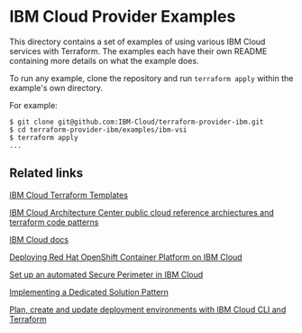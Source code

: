 # IBM Cloud Provider Examples

This directory contains a set of examples of using various IBM Cloud services with
Terraform. The examples each have their own README containing more details
on what the example does.

To run any example, clone the repository and run `terraform apply` within
the example's own directory.

For example:

```
$ git clone git@github.com:IBM-Cloud/terraform-provider-ibm.git
$ cd terraform-provider-ibm/examples/ibm-vsi
$ terraform apply
...
```

## Related links

[IBM Cloud Terraform Templates](https://github.com/Cloud-Schematics/)

[IBM Cloud Architecture Center public cloud reference archiectures and terraform code patterns](https://www.ibm.com/cloud/garage/architectures/public-cloud)

[IBM Cloud docs](https://cloud.ibm.com/docs/terraform?topic=terraform-getting-started)

[Deploying Red Hat OpenShift Container Platform on IBM Cloud](https://github.com/IBM-Cloud/terraform-ibm-openshift)

[Set up an automated Secure Perimeter in IBM Cloud](https://developer.ibm.com/dwblog/2018/set-automated-secure-perimeter-ibm-cloud/)

[Implementing a Dedicated Solution Pattern](https://developer.ibm.com/dwblog/2018/ibm-cloud-dedicated-cloud-solution-patterns/)

[Plan, create and update deployment environments with IBM Cloud CLI and Terraform](https://cloud.ibm.com/docs/tutorials/plan-create-update-deployments.html?cm_mc_uid=19581587337515153907719&cm_mc_sid_50200000=78994781543468126114&cm_mc_sid_52640000=70446141542694902477)
